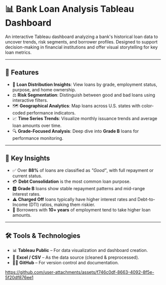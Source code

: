 # 📊 Bank Loan Analysis Tableau Dashboard

An interactive Tableau dashboard analyzing a bank's historical loan data to uncover trends, risk segments, and borrower profiles. Designed to support decision-making in financial institutions and offer visual storytelling for key loan metrics.

---

## 🚀 Features

- 📌 **Loan Distribution Insights**: View loans by grade, employment status, purpose, and home ownership.
- ⚖️ **Risk Segmentation**: Distinguish between good and bad loans using interactive filters.
- 🗺️ **Geographical Analytics**: Map loans across U.S. states with color-coded performance indicators.
- 📈 **Time Series Trends**: Visualize monthly issuance trends and average loan amounts over time.
- 🔍 **Grade-Focused Analysis**: Deep dive into **Grade B** loans for performance monitoring.

---

## 🧠 Key Insights

- ✅ Over **88%** of loans are classified as *"Good"*, with full repayment or current status.
- 💳 **Debt Consolidation** is the most common loan purpose.
- 🅱️ **Grade B** loans show stable repayment patterns and mid-range interest rates.
- ⚠️ **Charged Off** loans typically have higher interest rates and Debt-to-Income (DTI) ratios, making them riskier.
- 👷 Borrowers with **10+ years** of employment tend to take higher loan amounts.

---

## 🛠️ Tools & Technologies

- 📊 **Tableau Public** – For data visualization and dashboard creation.
- 🧾 **Excel / CSV** – As the data source (cleaned & preprocessed).
- 🧑‍💻 **GitHub** – For version control and documentation.

https://github.com/user-attachments/assets/f746c0df-8663-4092-8f5e-5f20df876ee1

